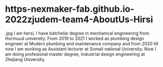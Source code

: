 # https-nexmaker-fab.github.io-2022zjudem-team4-AboutUs-Hirsi
.jpg
I am hersi, I have batchelar degree in mechanical engineering from Hormuud university. From 2019 to 2021 I worked as plumbing design engineer at Modern plumbing and maintenance company and from 2020 till now I am working as Assistant lecturer at Somali national University. Now I am doing profesional master degree, Industrial design engineering at Zhejiang University.